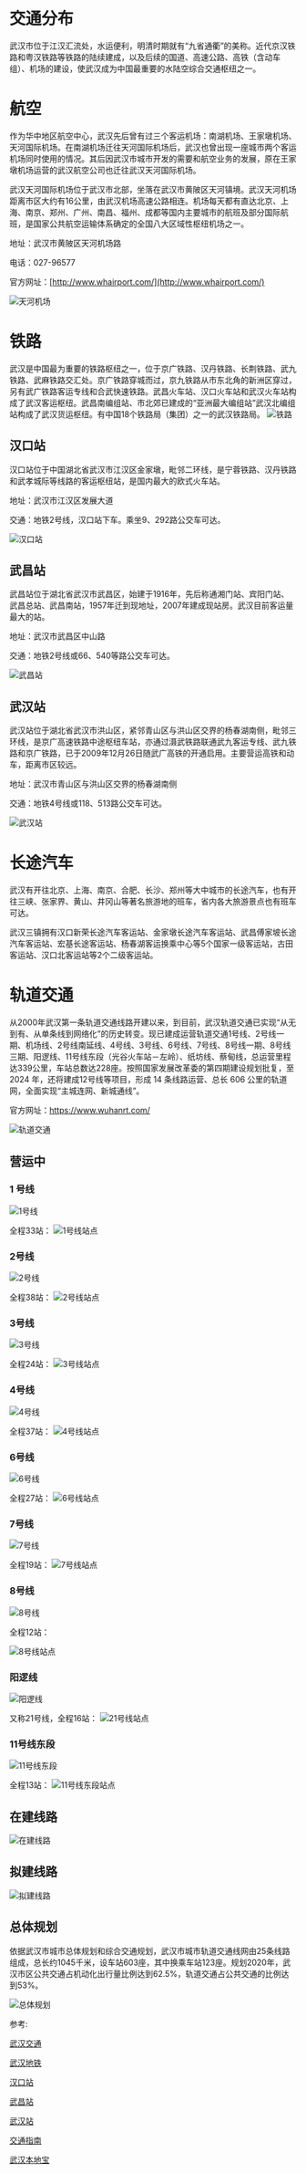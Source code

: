 # 交通分布
武汉市位于江汉汇流处，水运便利，明清时期就有“九省通衢”的美称。近代京汉铁路和粤汉铁路等铁路的陆续建成，以及后续的国道、高速公路、高铁（含动车组）、机场的建设，使武汉成为中国最重要的水陆空综合交通枢纽之一。

# 航空
作为华中地区航空中心，武汉先后曾有过三个客运机场：南湖机场、王家墩机场、天河国际机场。在南湖机场迁往天河国际机场后，武汉也曾出现一座城市两个客运机场同时使用的情况。其后因武汉市城市开发的需要和航空业务的发展，原在王家墩机场运营的武汉航空公司也迁往武汉天河国际机场。

武汉天河国际机场位于武汉市北部，坐落在武汉市黄陂区天河镇境。武汉天河机场距离市区大约有16公里，由武汉机场高速公路相连。机场每天都有直达北京、上海、南京、郑州、广州、南昌、福州、成都等国内主要城市的航班及部分国际航班，是国家公共航空运输体系确定的全国八大区域性枢纽机场之一。

地址：武汉市黄陂区天河机场路

电话：027-96577

官方网址：[http://www.whairport.com/](http://www.whairport.com/)

![天河机场](./交通分布/天河机场.jpg)


# 铁路
武汉是中国最为重要的铁路枢纽之一，位于京广铁路、汉丹铁路、长荆铁路、武九铁路、武麻铁路交汇处。京广铁路穿城而过，京九铁路从市东北角的新洲区穿过，另有武广铁路客运专线和合武快速铁路。武昌火车站、汉口火车站和武汉火车站构成了武汉客运枢纽。武昌南编组站、市北郊已建成的“亚洲最大编组站”武汉北编组站构成了武汉货运枢纽。有中国18个铁路局（集团）之一的武汉铁路局。 
![铁路](./交通分布/铁路.jpg)

## 汉口站
汉口站位于中国湖北省武汉市江汉区金家墩，毗邻二环线，是宁蓉铁路、汉丹铁路和武孝城际等线路的客运枢纽站，是国内最大的欧式火车站。

地址：武汉市江汉区发展大道

交通：地铁2号线，汉口站下车。乘坐9、292路公交车可达。

![汉口站](./交通分布/汉口站.jpg)

## 武昌站
武昌站位于湖北省武汉市武昌区，始建于1916年，先后称通湘门站、宾阳门站、武昌总站、武昌南站，1957年迁到现地址，2007年建成现站房。武汉目前客运量最大的站。

地址：武汉市武昌区中山路

交通：地铁2号线或66、540等路公交车可达。

![武昌站](./交通分布/武昌站.jpg)

## 武汉站
武汉站位于湖北省武汉市洪山区，紧邻青山区与洪山区交界的杨春湖南侧，毗邻三环线，是京广高速铁路中途枢纽车站，亦通过滠武铁路联通武九客运专线、武九铁路和京广铁路，已于2009年12月26日随武广高铁的开通启用。主要营运高铁和动车，距离市区较远。

地址：武汉市青山区与洪山区交界的杨春湖南侧

交通：地铁4号线或118、513路公交车可达。

![武汉站](./交通分布/武汉站.jpg)

# 长途汽车
武汉有开往北京、上海、南京、合肥、长沙、郑州等大中城市的长途汽车，也有开往三峡、张家界、黄山、井冈山等著名旅游地的班车，省内各大旅游景点也有班车可达。

武汉三镇拥有汉口新荣长途汽车客运站、金家墩长途汽车客运站、武昌傅家坡长途汽车客运站、宏基长途客运站、杨春湖客运换乘中心等5个国家一级客运站，古田客运站、汉口北客运站等2个二级客运站。

# 轨道交通
从2000年武汉第一条轨道交通线路开建以来，到目前，武汉轨道交通已实现“从无到有、从单条线到网络化”的历史转变。现已建成运营轨道交通1号线、2号线一期、机场线、2号线南延线、4号线、3号线、6号线、7号线、8号线一期、8号线三期、阳逻线、11号线东段（光谷火车站－左岭）、纸坊线、蔡甸线，总运营里程达339公里，车站总数达228座。按照国家发展改革委的第四期建设规划批复，至 2024 年，还将建成12号线等项目，形成 14 条线路运营、总长 606 公里的轨道网，全面实现“主城连网、新城通线”。

官方网址：https://www.wuhanrt.com/

![轨道交通](./交通分布/轨道交通.jpg)

## 营运中
### 1 号线
![1号线](./交通分布/1号线.jpg)

全程33站：
![1号线站点](./交通分布/1号线站点.jpg)

### 2号线
![2号线](./交通分布/2号线.jpg)

全程38站：
![2号线站点](./交通分布/2号线站点.jpg)


### 3号线
![3号线](./交通分布/3号线.jpg)

全程24站：
![3号线站点](./交通分布/3号线站点.jpg)

### 4号线
![4号线](./交通分布/4号线.jpg)

全程37站：
![4号线站点](./交通分布/4号线站点.jpg)

### 6号线
![6号线](./交通分布/6号线.jpg)

全程27站：
![6号线站点](./交通分布/6号线站点.jpg)

### 7号线
![7号线](./交通分布/7号线.jpg)

全程19站：
![7号线站点](./交通分布/7号线站点.jpg)

### 8号线
![8号线](./交通分布/8号线.jpg)

全程12站： 

![8号线站点](./交通分布/8号线站点.jpg)

### 阳逻线
![阳逻线](./交通分布/21号线.jpg)

又称21号线，全程16站：
![21号线站点](./交通分布/21号线站点.jpg)

### 11号线东段
![11号线东段](./交通分布/11号线东段.jpg)

全程13站：
![11号线东段站点](./交通分布/11号线东段站点.jpg)

## 在建线路
![在建线路](./交通分布/在建线路.jpg)

## 拟建线路
![拟建线路](./交通分布/拟建线路.jpg)

## 总体规划
依据武汉市城市总体规划和综合交通规划，武汉市城市轨道交通线网由25条线路组成，总长约1045千米，设车站603座，其中换乘车站123座。规划2020年，武汉市区公共交通占机动化出行量比例达到62.5%，轨道交通占公共交通的比例达到53%。

![总体规划](./交通分布/总体规划.jpg)


参考:

[武汉交通](https://zh.wikipedia.org/wiki/武汉交通)

[武汉地铁](https://baike.baidu.com/item/武汉地铁/854799)

[汉口站](https://zh.wikipedia.org/wiki/汉口站)

[武昌站](https://zh.wikipedia.org/wiki/武昌站)

[武汉站](https://zh.wikipedia.org/wiki/武汉站)

[交通指南](https://gs.ctrip.com/html5/you/traffic/145.html)

[武汉本地宝](http://wh.bendibao.com/ditie/linemap.shtml)